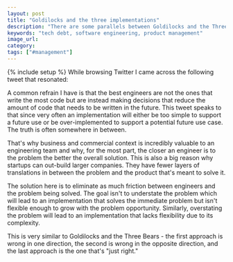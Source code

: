 ```yaml
---
layout: post
title: "Goldilocks and the three implementations"
description: "There are some parallels between Goldilocks and the Three Bears and the way we solve software engineering problems."
keywords: "tech debt, software engineering, product management"
image_url:
category:
tags: ["#management"]
---
```

{% include setup %}
While browsing Twitter I came across the following tweet that resonated:

<amp-twitter width="609" height="274" layout="responsive" data-tweetid="1173706283859341312">
</amp-twitter>

A common refrain I have is that the best engineers are not the ones that write the most code but are instead making decisions that reduce the amount of code that needs to be written in the future. This tweet speaks to that since very often an implementation will either be too simple to support a future use or be over-implemented to support a potential future use case. The truth is often somewhere in between.

That's why business and commercial context is incredibly valuable to an engineering team and why, for the most part, the closer an engineer is to the problem the better the overall solution. This is also a big reason why startups can out-build larger companies. They have fewer layers of translations in between the problem and the product that's meant to solve it.

The solution here is to eliminate as much friction between engineers and the problem being solved. The goal isn't to understate the problem which will lead to an implementation that solves the immediate problem but isn't flexible enough to grow with the problem opportunity. Similarly, overstating the problem will lead to an implementation that lacks flexibility due to its complexity.

This is very similar to Goldilocks and the Three Bears - the first approach is wrong in one direction, the second is wrong in the opposite direction, and the last approach is the one that's "just right."
